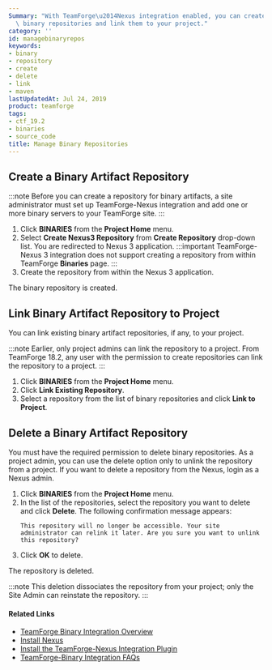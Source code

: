 ```yaml
---
Summary: "With TeamForge\u2014Nexus integration enabled, you can create one or more\
  \ binary repositories and link them to your project."
category: ''
id: managebinaryrepos
keywords:
- binary
- repository
- create
- delete
- link
- maven
lastUpdatedAt: Jul 24, 2019
product: teamforge
tags:
- ctf_19.2
- binaries
- source_code
title: Manage Binary Repositories
---
```



## Create a Binary Artifact Repository

:::note
Before you can create a repository for binary artifacts, a site administrator must set up TeamForge-Nexus integration and add one or more binary servers to your TeamForge site.
:::

1. Click **BINARIES** from the **Project Home** menu.
2. Select **Create Nexus3 Repository** from **Create Repository** drop-down list. You are redirected to Nexus 3 application.
   :::important
   TeamForge-Nexus 3 integration does not support creating a repository from within TeamForge **Binaries** page.
   :::
3. Create the repository from within the Nexus 3 application.

The binary repository is created.

## Link Binary Artifact Repository to Project

You can link existing binary artifact repositories, if any, to your project.

:::note
Earlier, only project admins can link the repository to a project. From TeamForge 18.2, any user with the permission to create repositories can link the repository to a project.
:::

1. Click **BINARIES** from the **Project Home** menu.
2. Click **Link Existing Repository**.
3. Select a repository from the list of binary repositories and click **Link to Project**.


## Delete a Binary Artifact Repository

You must have the required permission to delete binary repositories. As a project admin, you can use the delete option only to unlink the repository from a project. If you want to delete a repository from the Nexus, login as a Nexus admin.

1. Click **BINARIES** from the **Project Home** menu.
2. In the list of the repositories, select the repository you want to delete and click **Delete**. The following confirmation message appears: 
   ```shell
   This repository will no longer be accessible. Your site administrator can relink it later. Are you sure you want to unlink this repository?
   ````
3. Click **OK** to delete.

The repository is deleted.

:::note
This deletion dissociates the repository from your project; only the Site Admin can reinstate the repository.
:::

#### Related Links

* [TeamForge Binary Integration Overview](../IntegrationPages/managebinaries)
* [Install Nexus](../IntegrationPages/installnexus)
* [Install the TeamForge-Nexus Integration Plugin](../IntegrationPages/installnexusplugin)
* [TeamForge-Binary Integration FAQs](../FAQPages/binaries-faqs)
